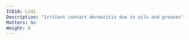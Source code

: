 ```yaml
---
ICD10: L241
Description: "Irritant contact dermatitis due to oils and greases"
Matters: No
Weight: 0
---
```


